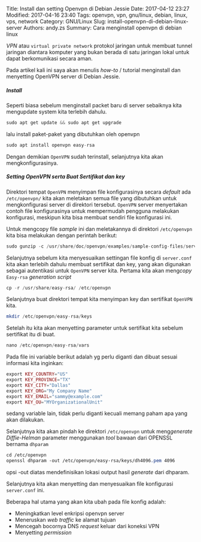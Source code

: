 Title: Install dan setting Openvpn di Debian Jessie 
Date: 2017-04-12 23:27
Modified: 2017-04-16 23:40
Tags: openvpn, vpn, gnu/linux, debian, linux, vps, network
Category: GNU/Linux
Slug: install-openvpn-di-debian-linux-server
Authors: andy.zs
Summary: Cara menginstall openvpn di debian linux

*VPN* atau `virtual private network` protokol jaringan untuk membuat tunnel jaringan diantara komputer yang bukan berada di satu jaringan lokal untuk dapat berkomunikasi secara aman. 

Pada artikel kali ini saya akan menulis *how-to* / tutorial menginstall dan menyetting OpenVPN server di Debian Jessie. 

##### Install 
Seperti biasa sebelum menginstall packet baru di server sebaiknya kita mengupdate system kita terlebih dahulu.

```php
sudo apt get update && sudo apt get upgrade
```
lalu install paket-paket yang dibutuhkan oleh openvpn
```php
sudo apt install openvpn easy-rsa
```
Dengan demikian `OpenVPN` sudah terinstall, selanjutnya kita akan mengkonfigurasinya.

##### Setting OpenVPN  serta Buat Sertifikat dan key
Direktori tempat `OpenVPN` menyimpan file konfigurasinya secara *default* ada `/etc/openvpn/` kita akan meletakan semua file yang dibutuhkan untuk mengkonfigurasi server di direktori tersebut.
`OpenVPN` server menyertakan contoh file konfigurasinya untuk mempermudah pengguna melakukan konfigurasi, meskipun kita bisa membuat sendiri file konfigurasi ini.


Untuk mengcopy file *sample* ini dan meletakannya di direktori `/etc/openvpn` kita bisa melakukan dengan perintah berikut:
```php
sudo gunzip -c /usr/share/doc/openvpn/examples/sample-config-files/server.conf.gz > /etc/openvpn/server.conf
```

Selanjutnya sebelum kita menyesuaikan settingan file konfig di `server.conf` kita akan terlebih dahulu membuat sertifikat dan key, yang akan digunakan sebagai autentikasi untuk `OpenVPN` server kita.
Pertama kita akan meng*copy* `Easy-rsa` *generation script*
```php
cp -r /usr/share/easy-rsa/ /etc/openvpn
```
Selanjutnya buat direktori tempat kita menyimpan key dan sertifikat `OpenVPN` kita.
```php
mkdir /etc/openvpn/easy-rsa/keys
```
Setelah itu kita akan menyetting parameter untuk sertifikat kita sebelum sertifikat itu di buat.
```php
nano /etc/openvpn/easy-rsa/vars
```
Pada file ini variable berikut adalah yg perlu diganti dan dibuat sesuai informasi kita inginkan:
```php
export KEY_COUNTRY="US" 
export KEY_PROVINCE="TX" 
export KEY_CITY="Dallas" 
export KEY_ORG="My Company Name" 
export KEY_EMAIL="sammy@example.com" 
export KEY_OU="MYOrganizationalUnit" 
```
sedang variable lain, tidak perlu diganti kecuali memang paham apa yang akan dilakukan.

Selanjutnya kita akan pindah ke direktori `/etc/openvpn` untuk meng*generate* *Diffie-Helman* parameter menggunakan *tool* bawaan dari OPENSSL bernama `dhparam`
```css
cd /etc/openvpn
openssl dhparam -out /etc/openvpn/easy-rsa/keys/dh4096.pem 4096
```
opsi -out diatas mendefinisikan lokasi output hasil *generate* dari dhparam.


Selanjutnya kita akan menyetting dan menyesuaikan file konfigurasi `server.conf` ini.

Beberapa hal utama yang akan kita ubah pada file konfig adalah:

* Meningkatkan level enkripsi openvpn server
* Meneruskan *web traffic* ke alamat tujuan
* Mencegah bocornya DNS *request* keluar dari koneksi VPN 
* Menyetting *permission*







